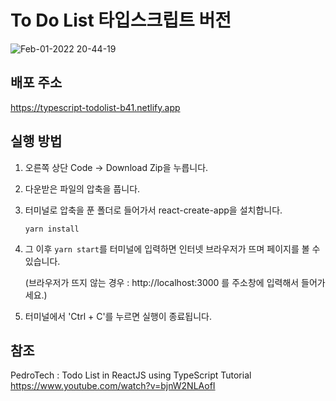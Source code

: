 # To Do List 타입스크립트 버전

![Feb-01-2022 20-44-19](https://user-images.githubusercontent.com/90027202/151962828-afdf7a0c-5a38-436d-b47e-8369ffc6c8e6.gif)

## 배포 주소

https://typescript-todolist-b41.netlify.app

## 실행 방법

1. 오른쪽 상단 Code → Download Zip을 누릅니다.

2. 다운받은 파일의 압축을 풉니다.

3. 터미널로 압축을 푼 폴더로 들어가서 react-create-app을 설치합니다.

   `yarn install`

4. 그 이후 `yarn start`를 터미널에 입력하면 인터넷 브라우저가 뜨며 페이지를 볼 수 있습니다.

   (브라우저가 뜨지 않는 경우 : http://localhost:3000 를 주소창에 입력해서 들어가세요.)

5. 터미널에서 'Ctrl + C'를 누르면 실행이 종료됩니다.

## 참조
PedroTech : Todo List in ReactJS using TypeScript Tutorial
https://www.youtube.com/watch?v=bjnW2NLAofI